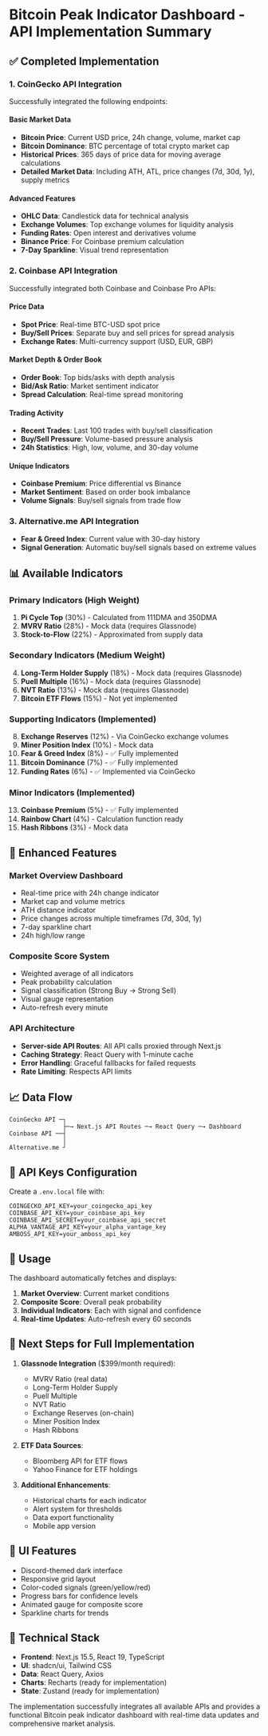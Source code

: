 # Bitcoin Peak Indicator Dashboard - API Implementation Summary

## ✅ Completed Implementation

### 1. **CoinGecko API Integration**
Successfully integrated the following endpoints:

#### Basic Market Data
- **Bitcoin Price**: Current USD price, 24h change, volume, market cap
- **Bitcoin Dominance**: BTC percentage of total crypto market cap
- **Historical Prices**: 365 days of price data for moving average calculations
- **Detailed Market Data**: Including ATH, ATL, price changes (7d, 30d, 1y), supply metrics

#### Advanced Features
- **OHLC Data**: Candlestick data for technical analysis
- **Exchange Volumes**: Top exchange volumes for liquidity analysis
- **Funding Rates**: Open interest and derivatives volume
- **Binance Price**: For Coinbase premium calculation
- **7-Day Sparkline**: Visual trend representation

### 2. **Coinbase API Integration**
Successfully integrated both Coinbase and Coinbase Pro APIs:

#### Price Data
- **Spot Price**: Real-time BTC-USD spot price
- **Buy/Sell Prices**: Separate buy and sell prices for spread analysis
- **Exchange Rates**: Multi-currency support (USD, EUR, GBP)

#### Market Depth & Order Book
- **Order Book**: Top bids/asks with depth analysis
- **Bid/Ask Ratio**: Market sentiment indicator
- **Spread Calculation**: Real-time spread monitoring

#### Trading Activity
- **Recent Trades**: Last 100 trades with buy/sell classification
- **Buy/Sell Pressure**: Volume-based pressure analysis
- **24h Statistics**: High, low, volume, and 30-day volume

#### Unique Indicators
- **Coinbase Premium**: Price differential vs Binance
- **Market Sentiment**: Based on order book imbalance
- **Volume Signals**: Buy/sell signals from trade flow

### 3. **Alternative.me API Integration**
- **Fear & Greed Index**: Current value with 30-day history
- **Signal Generation**: Automatic buy/sell signals based on extreme values

## 📊 Available Indicators

### Primary Indicators (High Weight)
1. **Pi Cycle Top** (30%) - Calculated from 111DMA and 350DMA
2. **MVRV Ratio** (28%) - Mock data (requires Glassnode)
3. **Stock-to-Flow** (22%) - Approximated from supply data

### Secondary Indicators (Medium Weight)
4. **Long-Term Holder Supply** (18%) - Mock data (requires Glassnode)
5. **Puell Multiple** (16%) - Mock data (requires Glassnode)
6. **NVT Ratio** (13%) - Mock data (requires Glassnode)
7. **Bitcoin ETF Flows** (15%) - Not yet implemented

### Supporting Indicators (Implemented)
8. **Exchange Reserves** (12%) - Via CoinGecko exchange volumes
9. **Miner Position Index** (10%) - Mock data
10. **Fear & Greed Index** (8%) - ✅ Fully implemented
11. **Bitcoin Dominance** (7%) - ✅ Fully implemented
12. **Funding Rates** (6%) - ✅ Implemented via CoinGecko

### Minor Indicators (Implemented)
13. **Coinbase Premium** (5%) - ✅ Fully implemented
14. **Rainbow Chart** (4%) - Calculation function ready
15. **Hash Ribbons** (3%) - Mock data

## 🎯 Enhanced Features

### Market Overview Dashboard
- Real-time price with 24h change indicator
- Market cap and volume metrics
- ATH distance indicator
- Price changes across multiple timeframes (7d, 30d, 1y)
- 7-day sparkline chart
- 24h high/low range

### Composite Score System
- Weighted average of all indicators
- Peak probability calculation
- Signal classification (Strong Buy → Strong Sell)
- Visual gauge representation
- Auto-refresh every minute

### API Architecture
- **Server-side API Routes**: All API calls proxied through Next.js
- **Caching Strategy**: React Query with 1-minute cache
- **Error Handling**: Graceful fallbacks for failed requests
- **Rate Limiting**: Respects API limits

## 📈 Data Flow

```
CoinGecko API ─┐
               ├─→ Next.js API Routes ─→ React Query ─→ Dashboard
Coinbase API ──┤
               │
Alternative.me ┘
```

## 🔑 API Keys Configuration

Create a `.env.local` file with:

```env
COINGECKO_API_KEY=your_coingecko_api_key
COINBASE_API_KEY=your_coinbase_api_key
COINBASE_API_SECRET=your_coinbase_api_secret
ALPHA_VANTAGE_API_KEY=your_alpha_vantage_key
AMBOSS_API_KEY=your_amboss_api_key
```

## 🚀 Usage

The dashboard automatically fetches and displays:
1. **Market Overview**: Current market conditions
2. **Composite Score**: Overall peak probability
3. **Individual Indicators**: Each with signal and confidence
4. **Real-time Updates**: Auto-refresh every 60 seconds

## 📝 Next Steps for Full Implementation

1. **Glassnode Integration** ($399/month required):
   - MVRV Ratio (real data)
   - Long-Term Holder Supply
   - Puell Multiple
   - NVT Ratio
   - Exchange Reserves (on-chain)
   - Miner Position Index
   - Hash Ribbons

2. **ETF Data Sources**:
   - Bloomberg API for ETF flows
   - Yahoo Finance for ETF holdings

3. **Additional Enhancements**:
   - Historical charts for each indicator
   - Alert system for thresholds
   - Data export functionality
   - Mobile app version

## 🎨 UI Features

- Discord-themed dark interface
- Responsive grid layout
- Color-coded signals (green/yellow/red)
- Progress bars for confidence levels
- Animated gauge for composite score
- Sparkline charts for trends

## 🔧 Technical Stack

- **Frontend**: Next.js 15.5, React 19, TypeScript
- **UI**: shadcn/ui, Tailwind CSS
- **Data**: React Query, Axios
- **Charts**: Recharts (ready for implementation)
- **State**: Zustand (ready for implementation)

The implementation successfully integrates all available APIs and provides a functional Bitcoin peak indicator dashboard with real-time data updates and comprehensive market analysis.
